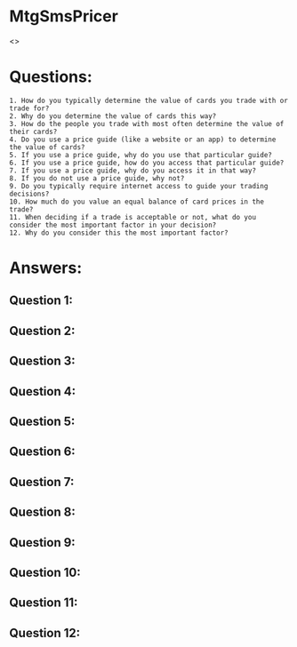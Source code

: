 # MtgSmsPricer

<<overview goes here>>

# Questions:
	1. How do you typically determine the value of cards you trade with or trade for?
	2. Why do you determine the value of cards this way?
	3. How do the people you trade with most often determine the value of their cards?
	4. Do you use a price guide (like a website or an app) to determine the value of cards?
	5. If you use a price guide, why do you use that particular guide?
	6. If you use a price guide, how do you access that particular guide?
	7. If you use a price guide, why do you access it in that way?
	8. If you do not use a price guide, why not?
	9. Do you typically require internet access to guide your trading decisions?
	10. How much do you value an equal balance of card prices in the trade?
	11. When deciding if a trade is acceptable or not, what do you consider the most important factor in your decision?
	12. Why do you consider this the most important factor?
	
# Answers:

## Question 1:

## Question 2:

## Question 3:

## Question 4:

## Question 5:

## Question 6:

## Question 7:

## Question 8:

## Question 9:

## Question 10:

## Question 11:

## Question 12: